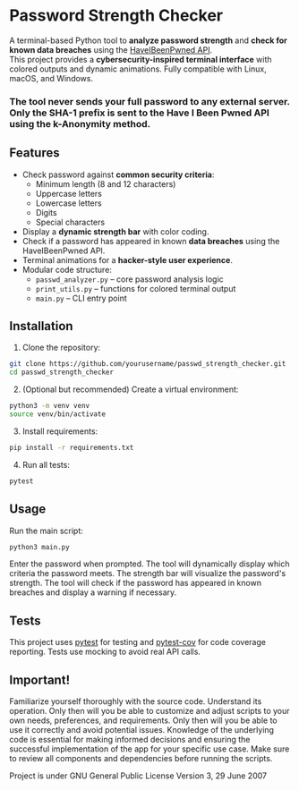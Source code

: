 # Password Strength Checker
A terminal-based Python tool to **analyze password strength** and **check for known data breaches** using the [HaveIBeenPwned API](https://haveibeenpwned.com/Passwords).  
This project provides a **cybersecurity-inspired terminal interface** with colored outputs and dynamic animations.
Fully compatible with Linux, macOS, and Windows.

### The tool never sends your full password to any external server. Only the SHA-1 prefix is sent to the Have I Been Pwned API using the k-Anonymity method.

## Features
- Check password against **common security criteria**:
  - Minimum length (8 and 12 characters)
  - Uppercase letters
  - Lowercase letters
  - Digits
  - Special characters
- Display a **dynamic strength bar** with color coding.
- Check if a password has appeared in known **data breaches** using the HaveIBeenPwned API.
- Terminal animations for a **hacker-style user experience**.
- Modular code structure:
  - `passwd_analyzer.py` – core password analysis logic
  - `print_utils.py` – functions for colored terminal output
  - `main.py` – CLI entry point

## Installation
1. Clone the repository:
```bash
git clone https://github.com/yourusername/passwd_strength_checker.git
cd passwd_strength_checker
```
2. (Optional but recommended) Create a virtual environment:
```bash
python3 -m venv venv
source venv/bin/activate
```
3. Install requirements:
```bash
pip install -r requirements.txt
```
4. Run all tests:
```bash
pytest
```

## Usage
Run the main script:
```bash
python3 main.py
```
Enter the password when prompted.
The tool will dynamically display which criteria the password meets.
The strength bar will visualize the password's strength.
The tool will check if the password has appeared in known breaches and display a warning if necessary.

## Tests
This project uses [pytest](https://docs.pytest.org/) for testing and [pytest-cov](https://pytest-cov.readthedocs.io/) for code coverage reporting.
Tests use mocking to avoid real API calls.

## Important!
Familiarize yourself thoroughly with the source code. Understand its operation. Only then will you be able to customize and adjust scripts to your own needs, preferences, and requirements. Only then will you be able to use it correctly and avoid potential issues. Knowledge of the underlying code is essential for making informed decisions and ensuring the successful implementation of the app for your specific use case. Make sure to review all components and dependencies before running the scripts.

Project is under GNU General Public License Version 3, 29 June 2007